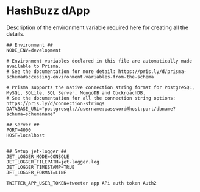 # HashBuzz dApp

Description of the environment variable required here for creating all the details.

    ## Environment ##
    NODE_ENV=development

    # Environment variables declared in this file are automatically made available to Prisma.
    # See the documentation for more detail: https://pris.ly/d/prisma-schema#accessing-environment-variables-from-the-schema

    # Prisma supports the native connection string format for PostgreSQL, MySQL, SQLite, SQL Server, MongoDB and CockroachDB.
    # See the documentation for all the connection string options: https://pris.ly/d/connection-strings
    DATABASE_URL="postgresql://username:password@host:port/dbname?schema=schemaname"

    ## Server ##
    PORT=4000
    HOST=localhost


    ## Setup jet-logger ##
    JET_LOGGER_MODE=CONSOLE
    JET_LOGGER_FILEPATH=jet-logger.log
    JET_LOGGER_TIMESTAMP=TRUE
    JET_LOGGER_FORMAT=LINE

    TWITTER_APP_USER_TOKEN=tweeter app APi auth token Auth2
